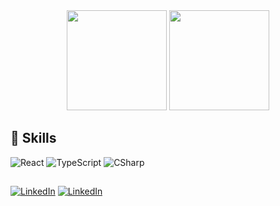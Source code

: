 <div align="center">                   
  <img height="160em" src="https://github-readme-stats.vercel.app/api?username=guilhermegomees&show_icons=true&rank_icon=github&include_all_commits=true&theme=tokyonight"/>
  <img height="160em" src="https://github-readme-stats.vercel.app/api/top-langs/?username=guilhermegomees&layout=compact&langs_count=6&theme=tokyonight"/>
</div>
  
## 🚀 Skills

![React](https://img.shields.io/badge/-React-61DAFB?style=for-the-badge&logo=react&logoColor=000)
![TypeScript](https://img.shields.io/badge/-TypeScript-3178C6?style=for-the-badge&logo=typescript&logoColor=white)
![CSharp](https://img.shields.io/badge/-C%23-40BB12?style=for-the-badge&logo=.net&logoColor=white)

##

<p align="left">
  <a href="mailto: guicollado1@gmail.com" target="_blank" title="Gmail">
  <img src="https://img.shields.io/badge/-Gmail-FF0000?style=for-the-badge&logo=gmail&logoColor=white" alt="LinkedIn"/></a>
  <a href="https://www.linkedin.com/in/guilhermegomees/" target="_blank" title="LinkedIn">
  <img src="https://img.shields.io/badge/-Linkedin-0e76a8?style=for-the-badge&logo=Linkedin&logoColor=white" alt="LinkedIn"/></a>
</p>
